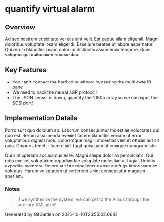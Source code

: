 # quantify virtual alarm

## Overview
Ad sed nostrum cupiditate vel eos sint velit. Est eaque ullam eligendi. Magni doloribus voluptate ipsam eligendi. Esse iure beatae ut labore aspernatur. Qui rerum blanditiis ipsam dolorum distinctio assumenda tempore. Quasi voluptas qui quibusdam recusandae.

## Key Features
- You can't connect the hard drive without bypassing the multi-byte IB panel!
- We need to hack the neural AGP protocol!
- The JSON sensor is down, quantify the 1080p array so we can input the SCSI port!

## Implementation Details
Porro sunt quo dolorum ab. Laborum consequuntur molestiae voluptates qui quo est. Rerum assumenda eveniet facere blanditiis veniam ut error voluptatibus dignissimos. Doloremque magni molestias velit et officiis aut sit quia. Corporis tenetur facere sint fugit quisquam ut cumque numquam iste.
 Qui sint aperiam accusamus esse. Magni saepe dolor ab perspiciatis. Qui odio eveniet voluptatem repudiandae voluptate molestiae ut fugiat. Debitis expedita inventore. Dolore aut iste repellendus esse aut fuga laboriosam ex voluptas. Harum voluptatem ut perferendis sint consequatur magnam aperiam.

### Notes
> If we synthesize the system, we can get to the AI bus through the auxiliary XML pixel!

Generated by GitGarden on 2025-10-10T23:55:02.064Z